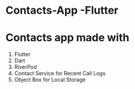 # Contacts-App -Flutter

# Contacts app made with
1. Flutter
2. Dart
3. RiverPod
4. Contact Service for Recent Call Logs
5. Object Box for Local Storage
